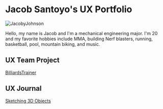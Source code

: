 # Jacob Santoyo's UX Portfolio

![JacobyJohnson](https://github.com/UsabilityEngineering/ux-portfolio-JacobyJohnson34/assets/142956717/d782a78c-f887-4495-b542-8136f0207b66)

Hello, my name is Jacob and I'm a mechanical engineering major. I'm 20 and my favorite hobbies include MMA, building Nerf blasters, running, basketball, pool, mountain biking, and music.

## UX Team Project

[BilliardsTrainer](https://github.com/ChicoState/UX-BilliardsTrainer)

## UX Journal

[Sketching 3D Objects](j01/)
